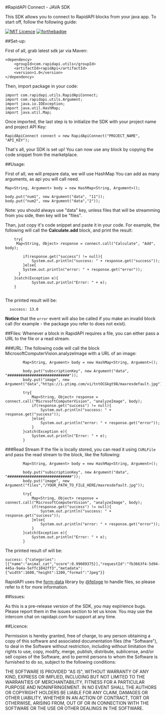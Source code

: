 #RapidAPI Connect - JAVA SDK

This SDK allows you to connect to RapidAPI blocks from your java app. To start off, follow the following guide:

[![MIT Licence](https://badges.frapsoft.com/os/mit/mit.png?v=103)](https://opensource.org/licenses/mit-license.php)
[![forthebadge](http://forthebadge.com/images/badges/built-by-developers.svg)](http://forthebadge.com)

##Set-up:

First of all, grab latest sdk jar via Maven:

	<dependency>
	    <groupId>com.rapidapi.utils</groupId>
	    <artifactId>rapidApi</artifactId>
	    <version>1.0</version>
  	</dependency>

Then, import package in your code:

    import com.rapidapi.utils.RapidApiConnect;
    import com.rapidapi.utils.Argument;
    import java.io.IOException;
    import java.util.HashMap;
    import java.util.Map;

Once imported, the last step is to initialize the SDK with your project name and project API Key:

    RapidApiConnect connect = new RapidApiConnect("PROJECT_NAME", "API_KEY");

That's all, your SDK is set up! You can now use any block by copying the code snippet from the marketplace.

##Usage:

First of all, we will prepare data, we will use HashMap You can add as many arguments, as api you will call need.

	Map<String, Argument> body = new HashMap<String, Argument>();
    
    body.put("num1", new Argument("data", "11"));
    body.put("num2", new Argument("data","2"));
    
Note: you should always use "data" key, unless files that will be streamming from you side, then key will be "files".

Than, just copy it's code snippet and paste it in your code. For example, the following will call the **Calculate.add** block, and print the result:

```
    try{
     Map<String, Object> response = connect.call("Calculate", "Add", body);
     
	    if(response.get("success") != null){
	    	System.out.println("success: " + response.get("success"));
	    }else{
      	System.out.println("error: " + response.get("error"));
      }
    }catch(Exception e){
	    	System.out.println("Error: " + e);
    }
    
```

The printed result will be:

```
  success: 13.0
```

**Notice** that the `error` event will also be called if you make an invalid block call (for example - the package you refer to does not exist).

##Files:
Whenever a block in RapidAPI requires a file, you can either pass a URL to the file or a read stream.

###URL:
The following code will call the block MicrosoftComputerVision.analyzeImage with a URL of an image:

```
	    Map<String, Argument> body = new HashMap<String, Argument>();
      
    	body.put("subscriptionKey", new Argument("data", "############################"));
    	body.put("image", new Argument("data","https://i.ytimg.com/vi/tntOCGkgt98/maxresdefault.jpg"));

	    try{
	    	Map<String, Object> response = connect.call("MicrosoftComputerVision", "analyzeImage", body);
	    	if(response.get("success") != null){
	    		System.out.println("success: " + response.get("success"));
	    	}else{
      			System.out.println("error: " + response.get("error"));
      		}
	    }catch(Exception e){
	    	System.out.println("Error: " + e);
	    }

```

###Read Stream
If the file is locally stored, you can read it using `CURLFile` and pass the read stream to the block, like the following:
```
		Map<String, Argument> body = new HashMap<String, Argument>();
    
    	body.put("subscriptionKey", new Argument("data", "#############################"));
    	body.put("image", new Argument("files","/YOUR_PATH_TO_FILE_HERE/maxresdefault.jpg"));

	    try{
	    	Map<String, Object> response = connect.call("MicrosoftComputerVision", "analyzeImage", body);
	    	if(response.get("success") != null){
	    		System.out.println("success: " + response.get("success"));
	    	}else{
      			System.out.println("error: " + response.get("error"));
      		}
	    }catch(Exception e){
	    	System.out.println("Error: " + e);
	    }
```

The printed result of will be:

```
success: {"categories":[{"name":"animal_cat","score":0.99609375}],"requestId":"fb3663f4-5d94-445a-9a4a-5effc1042ff3","metadata":{"width":1600,"height":1200,"format":"Jpeg"}}
```

RapidAPI uses the [form-data](https://github.com/form-data/form-data) library by [@felixge](https://github.com/felixge) to handle files, so please refer to it for more information.

##Issues:

As this is a pre-release version of the SDK, you may expirience bugs. Please report them in the issues section to let us know. You may use the intercom chat on rapidapi.com for support at any time.

##Licence:

Permission is hereby granted, free of charge, to any person obtaining a copy of this software and associated documentation files (the "Software"), to deal in the Software without restriction, including without limitation the rights to use, copy, modify, merge, publish, distribute, sublicense, and/or sell copies of the Software, and to permit persons to whom the Software is furnished to do so, subject to the following conditions:

THE SOFTWARE IS PROVIDED "AS IS", WITHOUT WARRANTY OF ANY KIND, EXPRESS OR IMPLIED, INCLUDING BUT NOT LIMITED TO THE WARRANTIES OF MERCHANTABILITY, FITNESS FOR A PARTICULAR PURPOSE AND NONINFRINGEMENT. IN NO EVENT SHALL THE AUTHORS OR COPYRIGHT HOLDERS BE LIABLE FOR ANY CLAIM, DAMAGES OR OTHER LIABILITY, WHETHER IN AN ACTION OF CONTRACT, TORT OR OTHERWISE, ARISING FROM, OUT OF OR IN CONNECTION WITH THE SOFTWARE OR THE USE OR OTHER DEALINGS IN THE SOFTWARE.
